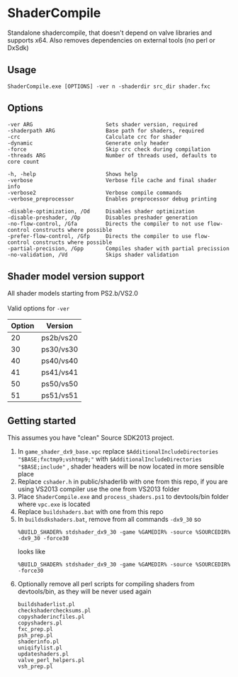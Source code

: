 # ShaderCompile
Standalone shadercompile, that doesn't depend on valve libraries and supports x64. Also removes dependencies
on external tools (no perl or DxSdk)
## Usage
```
ShaderCompile.exe [OPTIONS] -ver n -shaderdir src_dir shader.fxc
```
## Options
```
-ver ARG                       Sets shader version, required
-shaderpath ARG                Base path for shaders, required
-crc                           Calculate crc for shader
-dynamic                       Generate only header
-force                         Skip crc check during compilation
-threads ARG                   Number of threads used, defaults to core count

-h, -help                      Shows help
-verbose                       Verbose file cache and final shader info
-verbose2                      Verbose compile commands
-verbose_preprocessor          Enables preprocessor debug printing

-disable-optimization, /Od     Disables shader optimization
-disable-preshader, /Op        Disables preshader generation
-no-flow-control, /Gfa         Directs the compiler to not use flow-control constructs where possible
-prefer-flow-control, /Gfp     Directs the compiler to use flow-control constructs where possible
-partial-precision, /Gpp       Compiles shader with partial precission
-no-validation, /Vd            Skips shader validation
```
## Shader model version support
All shader models starting from PS2.b/VS2.0
&NewLine;  
&NewLine;  
Valid options for  `-ver`

|Option|Version|
|---|---|
|20|ps2b/vs20|
|30|ps30/vs30|
|40|ps40/vs40|
|41|ps41/vs41|
|50|ps50/vs50|
|51|ps51/vs51|

## Getting started
This assumes you have "clean" Source SDK2013 project.
1. In `game_shader_dx9_base.vpc` replace `$AdditionalIncludeDirectories	"$BASE;fxctmp9;vshtmp9;"`
 with `$AdditionalIncludeDirectories	"$BASE;include"` , shader headers will be now located in more sensible place
2. Replace `cshader.h` in public/shaderlib with one from this repo, if you are using VS2013 compiler use the one from
VS2013 folder
3. Place `ShaderCompile.exe` and `process_shaders.ps1` to devtools/bin folder where `vpc.exe` is located
4. Replace `buildshaders.bat` with one from this repo
5. In `buildsdkshaders.bat`, remove from all commands `-dx9_30` so
    ```batch
    %BUILD_SHADER% stdshader_dx9_30 -game %GAMEDIR% -source %SOURCEDIR% -dx9_30 -force30 
    ```
    looks like
    ```batch
    %BUILD_SHADER% stdshader_dx9_30 -game %GAMEDIR% -source %SOURCEDIR% -force30
    ```
6. Optionally remove all perl scripts for compiling shaders from devtools/bin, as they will be never used again
    ```
    buildshaderlist.pl
    checkshaderchecksums.pl
    copyshaderincfiles.pl
    copyshaders.pl
    fxc_prep.pl
    psh_prep.pl
    shaderinfo.pl
    uniqifylist.pl
    updateshaders.pl
    valve_perl_helpers.pl
    vsh_prep.pl
    ```